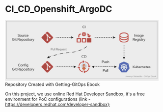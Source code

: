 # CI_CD_Openshift_ArgoDC
<img src="https://github.com/Josemyr1993/CI_CD_Openshift_ArgoDC/blob/main/Animation.gif" heigh="500" width="500">
Repository Created with Getting-GitOps Ebook

On this project, we use online Red Hat Developer Sandbox, it's a free environment for PoC configurations  (link - https://developers.redhat.com/developer-sandbox);






